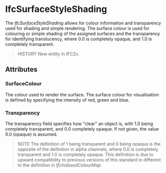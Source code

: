 # IfcSurfaceStyleShading

The _IfcSurfaceStyleShading_ allows for colour information and transparency used for shading and simple rendering. The surface colour is used for colouring or simple shading of the assigned surfaces and the transparency for identifying translucency, where 0.0 is completely opaque, and 1.0 is completely transparent.<!-- end of definition -->

> HISTORY New entity in IFC2x.

## Attributes

### SurfaceColour
The colour used to render the surface. The surface colour for visualisation is defined by specifying the intensity of red, green and blue.

### Transparency
The transparency field specifies how "clear" an object is, with 1.0 being completely transparent, and 0.0 completely opaque. If not given, the value 0.0 (opaque) is assumed.
> NOTE The definition of 1 being transparent and 0 being opaque is the opposite of the definition in alpha channels, where 0.0 is completely transparent and 1.0 is completely opaque. This definition is due to upward compatibility to previous versions of this standard in different to the definition in _IfcIndexedColourMap_.
